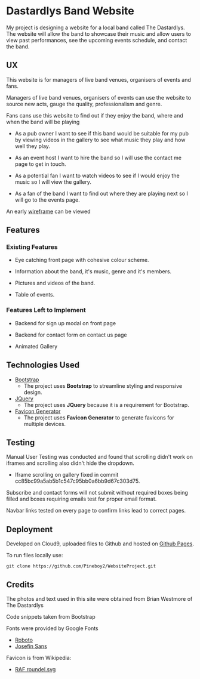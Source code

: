 # Dastardlys Band Website

My project is designing a website for a local band called The Dastardlys.
The website will allow the band to showcase their music and allow users to view past performances, see the upcoming events schedule, and contact the band.
 
## UX
 
This website is for managers of live band venues, organisers of events and fans.

Managers of live band venues, organisers of events can use the website to source new acts, gauge the quality, professionalism and genre.

Fans cans use this website to find out if they enjoy the band, where and when the band will be playing

- As a pub owner I want to see if this band would be suitable for my pub by viewing videos in the gallery to see what music they play and how well they play.

- As an event host I want to hire the band so I will use the contact me page to get in touch.

- As a potential fan I want to watch videos to see if I would enjoy the music so I will view the gallery.

- As a fan of the band I want to find out where they are playing next so I will go to the events page.

An early [wireframe](https://imgur.com/DSp75zn) can be viewed

## Features

### Existing Features

- Eye catching front page with cohesive colour scheme.

- Information about the band, it's music, genre and it's members.

- Pictures and videos of the band.

- Table of events.

### Features Left to Implement

- Backend for sign up modal on front page

- Backend for contact form on contact us page

- Animated Gallery

## Technologies Used

- [Bootstrap](https://getbootstrap.com/)
    - The project uses **Bootstrap** to streamline styling and responsive design.
- [JQuery](https://jquery.com)
    - The project uses **JQuery** because it is a requirement for Bootstrap.
- [Favicon Generator](https://realfavicongenerator.net/)
    - The project uses **Favicon Generator** to generate favicons for multiple devices.

## Testing

Manual User Testing was conducted and found that scrolling didn't work on iframes and scrolling also didn't hide the dropdown.

- Iframe scrolling on gallery fixed in commit cc85bc99a5ab5b1c547c95bb0a6bb9d67c303d75.

Subscribe and contact forms will not submit without required boxes being filled and boxes requiring emails test for proper email format.

Navbar links tested on every page to confirm links lead to correct pages.

## Deployment

Developed on Cloud9, uploaded files to Github and hosted on [Github Pages](https://pineboy2.github.io/WebsiteProject).

To run files locally use:
```
git clone https://github.com/Pineboy2/WebsiteProject.git
```

## Credits

The photos and text used in this site were obtained from Brian Westmore of The Dastardlys

Code snippets taken from Bootstrap

Fonts were provided by Google Fonts
- [Roboto](https://fonts.google.com/specimen/Roboto)
- [Josefin Sans](https://fonts.google.com/specimen/Josefin+Sans)

Favicon is from Wikipedia: 
- [RAF roundel.svg](https://upload.wikimedia.org/wikipedia/commons/b/b3/RAF_roundel.svg)